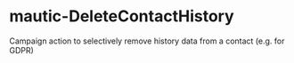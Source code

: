 # mautic-DeleteContactHistory
Campaign action to selectively remove history data from a contact (e.g. for GDPR)
